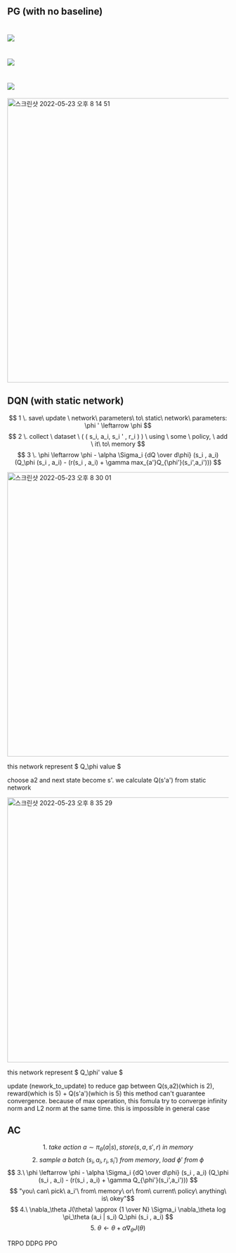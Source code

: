 ## PG (with no baseline)

# <img src="https://render.githubusercontent.com/render/math?math=1 \. \ \ sample \ \left\{\tau^ i \right\} from \ \ \pi_\theta \ \left(a_t \ \ | \ \ s_t \right) ">

# <img src="https://render.githubusercontent.com/render/math?math=2 \. \ \ \nabla_\theta J \left( \theta \right) \approx \Sigma_i \ \left( \Sigma_t \nabla_\theta \ log \  \pi_\theta \ \left(a_t^i \ \ | \ \ s_t^i \right) \Sigma_{t'=t}^T r \left(a_{t'}^i \ \ | \ \ s_{t'}^i \right) \right)">

# <img src="https://render.githubusercontent.com/render/math?math=3 \. \ \theta \leftarrow \theta \  \dotplus \alpha \nabla_\theta J \left( \theta \right) ">

<img width="647" alt="스크린샷 2022-05-23 오후 8 14 51" src="https://user-images.githubusercontent.com/24292848/169807378-9496b69c-bbec-4a45-ad6f-31b0215797ab.png">


## DQN (with static network)

$$ 1 \. save\ update \ network\ parameters\ to\ static\ network\ parameters: \phi ' \leftarrow \phi $$
$$ 2 \. collect \ dataset \ ( ( s_i, a_i, s_i ' , r_i ) )  \ using \ some \ policy, \ add \ it\ to\ memory $$
$$ 3 \. \phi \leftarrow \phi - \alpha \Sigma_i {dQ \over d\phi} (s_i , a_i) (Q_\phi (s_i , a_i) - (r(s_i , a_i) + \gamma max_{a'}Q_{\phi'}(s_i',a_i'))) $$


<img width="647" alt="스크린샷 2022-05-23 오후 8 30 01" src="https://user-images.githubusercontent.com/24292848/169809875-e733ff29-249f-43e1-95bc-a9209d0d0ae7.png">

this network represent $ Q_\phi value $

choose a2 and next state become s'. we calculate Q(s'a') from static network

<img width="603" alt="스크린샷 2022-05-23 오후 8 35 29" src="https://user-images.githubusercontent.com/24292848/169810706-73d3b59b-0db0-4176-8243-8b2fb24a0697.png">

this network represent $ Q_\phi' value $

update (nework_to_update) to reduce gap between Q(s,a2)(which is 2), reward(which is 5) + Q(s'a')(which is 5)
this method can't guarantee convergence. because of max operation, this fomula try to converge infinity norm and L2 norm at the same time. this is impossible in general case

## AC

$$ 1.\ take \ action \ a \sim \pi_\theta (a|s), store (s, a, s', r)\ in \ memory $$
$$ 2.\ sample \ a \ batch \ (s_i, a_i, r_i, s_i')\ from \ memory, \ load \ \phi' \ from \ \phi$$
$$ 3.\ \phi \leftarrow \phi - \alpha \Sigma_i {dQ \over d\phi} (s_i , a_i) (Q_\phi (s_i , a_i) - (r(s_i , a_i) + \gamma Q_{\phi'}(s_i',a_i'))) $$
$$ "you\ can\ pick\ a_i'\ from\ memory\ or\ from\ current\ policy\ anything\ is\ okey"$$
$$ 4.\ \nabla_\theta J(\theta) \approx {1 \over N} \Sigma_i \nabla_\theta log \pi_\theta (a_i | s_i) Q_\phi (s_i , a_i) $$
$$ 5.\ \theta \leftarrow \theta + \alpha \nabla_\theta J (\theta) $$

TRPO
DDPG
PPO

